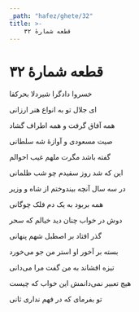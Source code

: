 ```yaml
---
_path: "hafez/ghete/32"
title: >-
    قطعه شمارهٔ ۳۲
---
```

# قطعه شمارهٔ ۳۲

<div class="b" id="bn1"><div class="m1"><p>خسروا دادگرا شیردلا بحرکفا</p></div>
<div class="m2"><p>ای جلال تو به انواع هنر ارزانی</p></div></div>
<div class="b" id="bn2"><div class="m1"><p>همه آفاق گرفت و همه اطراف گشاد</p></div>
<div class="m2"><p>صیت مسعودی و آوازهٔ شه سلطانی</p></div></div>
<div class="b" id="bn3"><div class="m1"><p>گفته باشد مگرت ملهم غیب احوالم</p></div>
<div class="m2"><p>این که شد روز سفیدم چو شب ظلمانی</p></div></div>
<div class="b" id="bn4"><div class="m1"><p>در سه سال آنچه بیندوختم از شاه و وزیر</p></div>
<div class="m2"><p>همه بربود به یک دم فلک چوگانی</p></div></div>
<div class="b" id="bn5"><div class="m1"><p>دوش در خواب چنان دید خیالم که سحر</p></div>
<div class="m2"><p>گذر افتاد بر اصطبل شهم پنهانی</p></div></div>
<div class="b" id="bn6"><div class="m1"><p>بسته بر آخور او استر من جو می‌خورد</p></div>
<div class="m2"><p>تیزه افشاند به من گفت مرا می‌دانی</p></div></div>
<div class="b" id="bn7"><div class="m1"><p>هیچ تعبیر نمی‌دانمش این خواب که چیست</p></div>
<div class="m2"><p>تو بفرمای که در فهم نداری ثانی</p></div></div>
